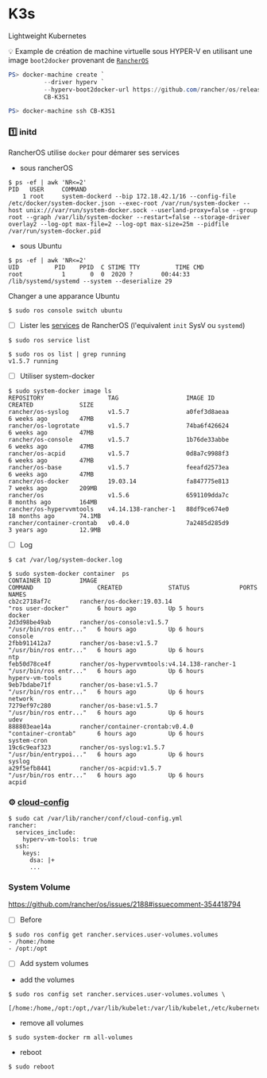 # K3s

Lightweight Kubernetes


:bulb: Example de création de machine virtuelle sous HYPER-V en utilisant une image `boot2docker` provenant de [`RancherOS`](https://rancher.com/docs/os/v1.x/en/installation/workstation/docker-machine/)

```powershell
PS> docker-machine create `
          --driver hyperv `
          --hyperv-boot2docker-url https://github.com/rancher/os/releases/download/v1.5.7/rancheros-hyperv.iso `
          CB-K3S1
```



```powershell
PS> docker-machine ssh CB-K3S1
```

### :one: initd

RancherOS utilise `docker` pour démarer ses services

* sous rancherOS

```
$ ps -ef | awk 'NR<=2'
PID   USER     COMMAND
    1 root     system-dockerd --bip 172.18.42.1/16 --config-file /etc/docker/system-docker.json --exec-root /var/run/system-docker --host unix:///var/run/system-docker.sock --userland-proxy=false --group root --graph /var/lib/system-docker --restart=false --storage-driver overlay2 --log-opt max-file=2 --log-opt max-size=25m --pidfile /var/run/system-docker.pid
```

* sous Ubuntu

```
$ ps -ef | awk 'NR<=2'
UID          PID    PPID  C STIME TTY          TIME CMD
root           1       0  0  2020 ?        00:44:33 /lib/systemd/systemd --system --deserialize 29
```

Changer a une apparance Ubuntu

```
$ sudo ros console switch ubuntu
```

- [ ] Lister les [services](https://rancher.com/docs/os/v1.x/en/system-services/) de RancherOS (l'equivalent `init` SysV ou `systemd`)

```
$ sudo ros service list
```


```
$ sudo ros os list | grep running
v1.5.7 running
```

- [ ] Utiliser system-docker

```
$ sudo system-docker image ls
REPOSITORY                  TAG                   IMAGE ID            CREATED             SIZE
rancher/os-syslog           v1.5.7                a0fef3d8aeaa        6 weeks ago         47MB
rancher/os-logrotate        v1.5.7                74ba6f426624        6 weeks ago         47MB
rancher/os-console          v1.5.7                1b76de33abbe        6 weeks ago         47MB
rancher/os-acpid            v1.5.7                0d8a7c9988f3        6 weeks ago         47MB
rancher/os-base             v1.5.7                feeafd2573ea        6 weeks ago         47MB
rancher/os-docker           19.03.14              fa847775e813        7 weeks ago         209MB
rancher/os                  v1.5.6                6591109dda7c        8 months ago        164MB
rancher/os-hypervvmtools    v4.14.138-rancher-1   88df9ce674e0        18 months ago       74.1MB
rancher/container-crontab   v0.4.0                7a2485d285d9        3 years ago         12.9MB
```

- [ ] Log

```
$ cat /var/log/system-docker.log
```

```
$ sudo system-docker container  ps
CONTAINER ID        IMAGE                                          COMMAND                  CREATED             STATUS              PORTS               NAMES
cb2c2718af7c        rancher/os-docker:19.03.14                     "ros user-docker"        6 hours ago         Up 5 hours                              docker
2d3d98be49ab        rancher/os-console:v1.5.7                      "/usr/bin/ros entr..."   6 hours ago         Up 6 hours                              console
2fbb911412a7        rancher/os-base:v1.5.7                         "/usr/bin/ros entr..."   6 hours ago         Up 6 hours                              ntp
feb50d78ce4f        rancher/os-hypervvmtools:v4.14.138-rancher-1   "/usr/bin/ros entr..."   6 hours ago         Up 6 hours                              hyperv-vm-tools
9eb7bdabe71f        rancher/os-base:v1.5.7                         "/usr/bin/ros entr..."   6 hours ago         Up 6 hours                              network
7279ef97c280        rancher/os-base:v1.5.7                         "/usr/bin/ros entr..."   6 hours ago         Up 6 hours                              udev
888803eae14a        rancher/container-crontab:v0.4.0               "container-crontab"      6 hours ago         Up 6 hours                              system-cron
19c6c9eaf323        rancher/os-syslog:v1.5.7                       "/usr/bin/entrypoi..."   6 hours ago         Up 6 hours                              syslog
a29f5efb8441        rancher/os-acpid:v1.5.7                        "/usr/bin/ros entr..."   6 hours ago         Up 6 hours                              acpid
```

### :gear: [cloud-config](https://rancher.com/docs/os/v1.x/en/configuration/#cloud-config)

```
$ sudo cat /var/lib/rancher/conf/cloud-config.yml 
rancher:
  services_include:
    hyperv-vm-tools: true
  ssh:
    keys:
      dsa: |+
      ...
```

### System Volume 

https://github.com/rancher/os/issues/2188#issuecomment-354418794

- [ ] Before

```
$ sudo ros config get rancher.services.user-volumes.volumes
- /home:/home
- /opt:/opt
```


- [ ] Add system volumes 

* add the volumes

```
$ sudo ros config set rancher.services.user-volumes.volumes \
       [/home:/home,/opt:/opt,/var/lib/kubelet:/var/lib/kubelet,/etc/kubernetes:/etc/kubernetes]
```

* remove all volumes

```
$ sudo system-docker rm all-volumes
```

* reboot

```
$ sudo reboot
```
